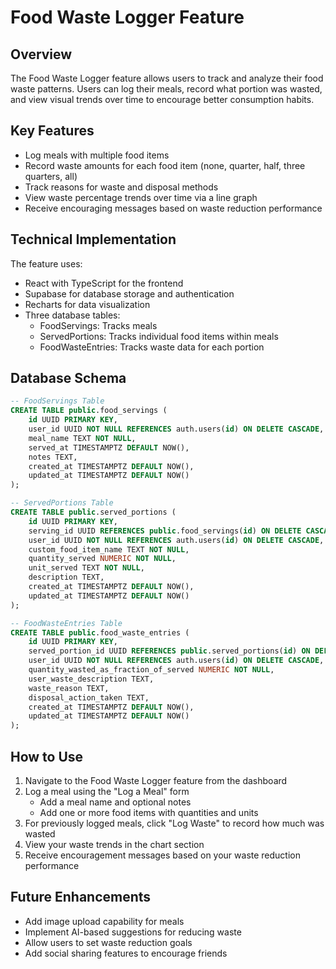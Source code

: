 # Food Waste Logger Feature

## Overview
The Food Waste Logger feature allows users to track and analyze their food waste patterns. Users can log their meals, record what portion was wasted, and view visual trends over time to encourage better consumption habits.

## Key Features
- Log meals with multiple food items
- Record waste amounts for each food item (none, quarter, half, three quarters, all)
- Track reasons for waste and disposal methods
- View waste percentage trends over time via a line graph
- Receive encouraging messages based on waste reduction performance

## Technical Implementation
The feature uses:
- React with TypeScript for the frontend
- Supabase for database storage and authentication
- Recharts for data visualization
- Three database tables:
  - FoodServings: Tracks meals
  - ServedPortions: Tracks individual food items within meals
  - FoodWasteEntries: Tracks waste data for each portion

## Database Schema
```sql
-- FoodServings Table
CREATE TABLE public.food_servings (
    id UUID PRIMARY KEY,
    user_id UUID NOT NULL REFERENCES auth.users(id) ON DELETE CASCADE,
    meal_name TEXT NOT NULL,
    served_at TIMESTAMPTZ DEFAULT NOW(),
    notes TEXT,
    created_at TIMESTAMPTZ DEFAULT NOW(),
    updated_at TIMESTAMPTZ DEFAULT NOW()
);

-- ServedPortions Table
CREATE TABLE public.served_portions (
    id UUID PRIMARY KEY,
    serving_id UUID REFERENCES public.food_servings(id) ON DELETE CASCADE,
    user_id UUID NOT NULL REFERENCES auth.users(id) ON DELETE CASCADE,
    custom_food_item_name TEXT NOT NULL,
    quantity_served NUMERIC NOT NULL,
    unit_served TEXT NOT NULL,
    description TEXT,
    created_at TIMESTAMPTZ DEFAULT NOW(),
    updated_at TIMESTAMPTZ DEFAULT NOW()
);

-- FoodWasteEntries Table
CREATE TABLE public.food_waste_entries (
    id UUID PRIMARY KEY,
    served_portion_id UUID REFERENCES public.served_portions(id) ON DELETE CASCADE,
    user_id UUID NOT NULL REFERENCES auth.users(id) ON DELETE CASCADE,
    quantity_wasted_as_fraction_of_served NUMERIC NOT NULL,
    user_waste_description TEXT,
    waste_reason TEXT,
    disposal_action_taken TEXT,
    created_at TIMESTAMPTZ DEFAULT NOW(),
    updated_at TIMESTAMPTZ DEFAULT NOW()
);
```

## How to Use
1. Navigate to the Food Waste Logger feature from the dashboard
2. Log a meal using the "Log a Meal" form
   - Add a meal name and optional notes
   - Add one or more food items with quantities and units
3. For previously logged meals, click "Log Waste" to record how much was wasted
4. View your waste trends in the chart section
5. Receive encouragement messages based on your waste reduction performance

## Future Enhancements
- Add image upload capability for meals
- Implement AI-based suggestions for reducing waste
- Allow users to set waste reduction goals
- Add social sharing features to encourage friends 